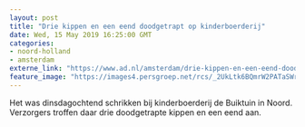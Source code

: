 ```yaml
---
layout: post
title: "Drie kippen en een eend doodgetrapt op kinderboerderij"
date: Wed, 15 May 2019 16:25:00 GMT
categories: 
- noord-holland 
- amsterdam 
externe_link: "https://www.ad.nl/amsterdam/drie-kippen-en-een-eend-doodgetrapt-op-kinderboerderij~a2c73ef2/"
feature_image: "https://images4.persgroep.net/rcs/_2UkLtk6BQmrW2PATaSWra4jN3Q/diocontent/148450275/_fitwidth/400/?appId=21791a8992982cd8da851550a453bd7f&quality=0.7"
---
```


Het was dinsdagochtend schrikken bij kinderboerderij de Buiktuin in Noord. Verzorgers troffen daar drie doodgetrapte kippen en een eend aan.
